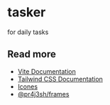 # tasker

for daily tasks

## Read more

- [Vite Documentation](https://vite.dev/guide/)
- [Tailwind CSS Documentation](https://tailwindcss.com/docs/utility-first)
- [Icones](https://icones.js.org/)
- [@pr4j3sh/frames](https://github.com/pr4j3sh/frames)
